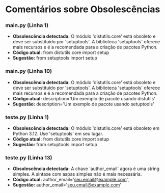 # Comentários sobre Obsolescências

### main.py (Linha 1)
- **Obsolescência detectada:** O módulo 'distutils.core' está obsoleto e deve ser substituído por 'setuptools'. A biblioteca 'setuptools' oferece mais recursos e é a recomendada para a criação de pacotes Python.
- **Código atual:** from distutils.core import setup
- **Sugestão:** from setuptools import setup


### main.py (Linha 10)
- **Obsolescência detectada:** O módulo 'distutils.core' está obsoleto e deve ser substituído por 'setuptools'. A biblioteca 'setuptools' oferece mais recursos e é a recomendada para a criação de pacotes Python.
- **Código atual:** description='Um exemplo de pacote usando distutils'
- **Sugestão:** description='Um exemplo de pacote usando setuptools'


### teste.py (Linha 1)
- **Obsolescência detectada:** O módulo 'distutils.core' está obsoleto em Python 3.12. Use 'setuptools' em seu lugar.
- **Código atual:** from distutils.core import setup
- **Sugestão:** from setuptools import setup


### teste.py (Linha 13)
- **Obsolescência detectada:** A chave 'author_email' agora é uma string simples. A sintaxe com aspas simples não é mais necessária.
- **Código atual:** author_email='seu.email@example.com',
- **Sugestão:** author_email='seu.email@example.com'

